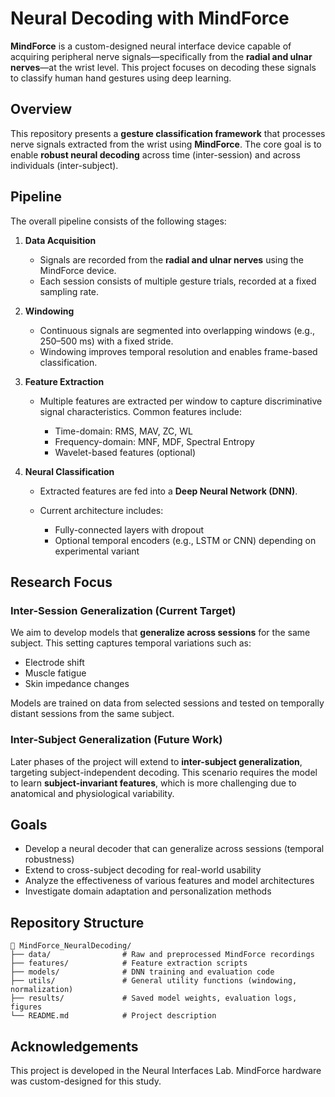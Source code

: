 # Neural Decoding with MindForce

**MindForce** is a custom-designed neural interface device capable of acquiring peripheral nerve signals—specifically from the **radial and ulnar nerves**—at the wrist level. This project focuses on decoding these signals to classify human hand gestures using deep learning.

## Overview

This repository presents a **gesture classification framework** that processes nerve signals extracted from the wrist using **MindForce**. The core goal is to enable **robust neural decoding** across time (inter-session) and across individuals (inter-subject).

## Pipeline

The overall pipeline consists of the following stages:

1. **Data Acquisition**

   * Signals are recorded from the **radial and ulnar nerves** using the MindForce device.
   * Each session consists of multiple gesture trials, recorded at a fixed sampling rate.

2. **Windowing**

   * Continuous signals are segmented into overlapping windows (e.g., 250–500 ms) with a fixed stride.
   * Windowing improves temporal resolution and enables frame-based classification.

3. **Feature Extraction**

   * Multiple features are extracted per window to capture discriminative signal characteristics. Common features include:

     * Time-domain: RMS, MAV, ZC, WL
     * Frequency-domain: MNF, MDF, Spectral Entropy
     * Wavelet-based features (optional)

4. **Neural Classification**

   * Extracted features are fed into a **Deep Neural Network (DNN)**.
   * Current architecture includes:

     * Fully-connected layers with dropout
     * Optional temporal encoders (e.g., LSTM or CNN) depending on experimental variant

## Research Focus

### Inter-Session Generalization (Current Target)

We aim to develop models that **generalize across sessions** for the same subject. This setting captures temporal variations such as:

* Electrode shift
* Muscle fatigue
* Skin impedance changes

Models are trained on data from selected sessions and tested on temporally distant sessions from the same subject.

### Inter-Subject Generalization (Future Work)

Later phases of the project will extend to **inter-subject generalization**, targeting subject-independent decoding. This scenario requires the model to learn **subject-invariant features**, which is more challenging due to anatomical and physiological variability.

## Goals

* Develop a neural decoder that can generalize across sessions (temporal robustness)
* Extend to cross-subject decoding for real-world usability
* Analyze the effectiveness of various features and model architectures
* Investigate domain adaptation and personalization methods

## Repository Structure

```
📂 MindForce_NeuralDecoding/
├── data/                # Raw and preprocessed MindForce recordings
├── features/            # Feature extraction scripts
├── models/              # DNN training and evaluation code
├── utils/               # General utility functions (windowing, normalization)
├── results/             # Saved model weights, evaluation logs, figures
└── README.md            # Project description
```

## Acknowledgements

This project is developed in the Neural Interfaces Lab. MindForce hardware was custom-designed for this study.
